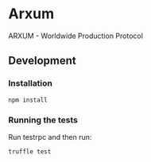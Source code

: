 # Arxum
ARXUM - Worldwide Production Protocol

## Development

### Installation
```
npm install
```

### Running the tests
Run testrpc and then run:
```
truffle test
```